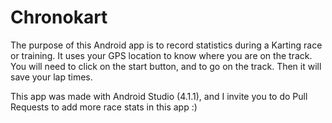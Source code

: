 # Chronokart

The purpose of this Android app is to record statistics during a Karting race or training. It uses your GPS location to know where you are on the track.
You will need to click on the start button, and to go on the track. Then it will save your lap times.

This app was made with Android Studio (4.1.1), and I invite you to do Pull Requests to add more race stats in this app :)

